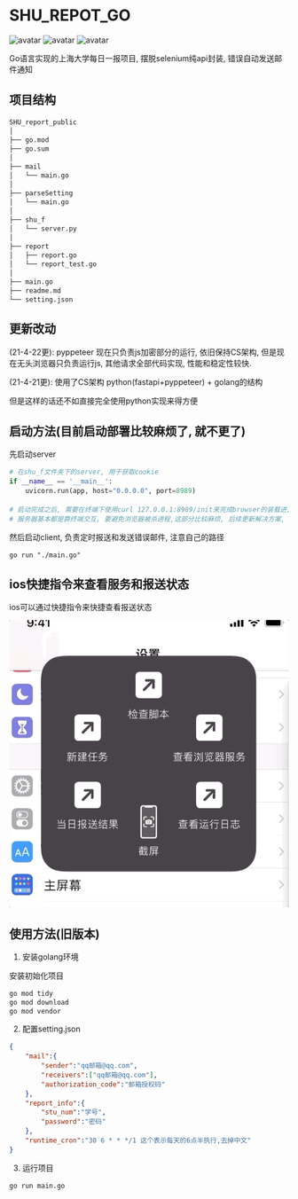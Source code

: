 # SHU_REPOT_GO

![avatar](https://img.shields.io/badge/Async-Yes-red)
![avatar](https://img.shields.io/badge/Configuration-Yes-green)
![avatar](https://img.shields.io/badge/license-MIT-blue)

Go语言实现的上海大学每日一报项目, 摆脱selenium纯api封装, 
错误自动发送邮件通知
## 项目结构
```
SHU_report_public
│
├── go.mod
├── go.sum
│
├── mail
│   └── main.go
│
├── parseSetting
│   └── main.go
│
├── shu_f
│   └── server.py
│
├── report
│   ├── report.go
│   └── report_test.go
│
├── main.go
├── readme.md
└── setting.json
```

## 更新改动
(21-4-22更):
pyppeteer 现在只负责js加密部分的运行, 依旧保持CS架构, 但是现在无头浏览器只负责运行js, 其他请求全部代码实现, 性能和稳定性较快.

(21-4-21更):
使用了CS架构 python(fastapi+pyppeteer) + golang的结构

但是这样的话还不如直接完全使用python实现来得方便

## 启动方法(目前启动部署比较麻烦了, 就不更了)
先启动server
```python
# 在shu_f文件夹下的server, 用于获取cookie
if __name__ == '__main__':
    uvicorn.run(app, host="0.0.0.0", port=8989)

# 启动完成之后, 需要在终端下使用curl 127.0.0.1:8989/init来完成browser的装载进入内存
# 服务器基本都是靠终端交互, 要避免浏览器被杀进程,这部分比较麻烦, 后续更新解决方案, 感兴趣的朋友可以自己动手尝试
```
然后启动client, 负责定时报送和发送错误邮件, 注意自己的路径
```shell
go run "./main.go" 
```

## ios快捷指令来查看服务和报送状态
ios可以通过快捷指令来快捷查看报送状态

![image](https://github.com/crazyhubox/SHU_report_public/blob/main/static/check.gif)


## 使用方法(旧版本)

1. 安装golang环境

安装初始化项目

``` shell
go mod tidy
go mod download
go mod vendor
```

2. 配置setting.json

``` json
{
    "mail":{
        "sender":"qq邮箱@qq.com",
        "receivers":["qq邮箱@qq.com"],
        "authorization_code":"邮箱授权码"
    },
    "report_info":{
        "stu_num":"学号",
        "password":"密码"
    },
    "runtime_cron":"30 6 * * */1 这个表示每天的6点半执行,去掉中文"
}
```

3. 运行项目

``` 
go run main.go
```

